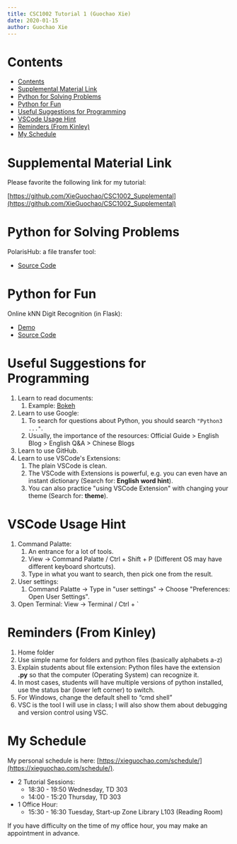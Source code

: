 ```yaml
---
title: CSC1002 Tutorial 1 (Guochao Xie)
date: 2020-01-15
author: Guochao Xie
---
```


Contents
===

- [Contents](#contents)
- [Supplemental Material Link](#supplemental-material-link)
- [Python for Solving Problems](#python-for-solving-problems)
- [Python for Fun](#python-for-fun)
- [Useful Suggestions for Programming](#useful-suggestions-for-programming)
- [VSCode Usage Hint](#vscode-usage-hint)
- [Reminders (From Kinley)](#reminders-from-kinley)
- [My Schedule](#my-schedule)

Supplemental Material Link
===

Please favorite the following link for my tutorial:

[https://github.com/XieGuochao/CSC1002_Supplemental](https://github.com/XieGuochao/CSC1002_Supplemental)


Python for Solving Problems
===

PolarisHub: a file transfer tool:
- [Source Code](https://github.com/PolarisStudio/polarishub_flask)

Python for Fun
===

Online kNN Digit Recognition (in Flask): 
- [Demo](http://120.27.144.199:9000/)
- [Source Code](https://github.com/XieGuochao/knn_flask)

Useful Suggestions for Programming
===

1. Learn to read documents:
   1. Example: [Bokeh](https://github.com/bokeh/bokeh)
2. Learn to use Google:
   1. To search for questions about Python, you should search `"Python3 ..."`.
   2. Usually, the importance of the resources: Official Guide > English Blog > English Q&A > Chinese Blogs
3. Learn to use GitHub.
4. Learn to use VSCode's Extensions:
   1. The plain VSCode is clean.
   2. The VSCode with Extensions is powerful, e.g. you can even have an instant dictionary (Search for: **English word hint**).
   3. You can also practice "using VSCode Extension" with changing your theme (Search for: **theme**).

VSCode Usage Hint
===

1. Command Palatte:
   1. An entrance for a lot of tools.
   2. View -> Command Palatte / Ctrl + Shift + P (Different OS may have different keyboard shortcuts).
   3. Type in what you want to search, then pick one from the result.
2. User settings:
   1. Command Palatte -> Type in "user settings" -> Choose "Preferences: Open User Settings".
3. Open Terminal: View -> Terminal / Ctrl + `

Reminders (From Kinley)
===

1. Home folder
2. Use simple name for folders and python files (basically alphabets a-z)
3. Explain students about file extension: Python files have the extension **.py** so that the computer (Operating System) can recognize it.
4. In most cases, students will have multiple versions of python installed, use the status bar (lower left corner) to switch.
5. For Windows, change the default shell to “cmd shell”
6. VSC is the tool I will use in class; I will also show them about debugging and version control using VSC.

My Schedule
===

My personal schedule is here: [https://xieguochao.com/schedule/](https://xieguochao.com/schedule/).

- 2 Tutorial Sessions:
  - 18:30 - 19:50 Wednesday, TD 303
  - 14:00 - 15:20 Thursday, TD 303
- 1 Office Hour:
  - 15:30 - 16:30 Tuesday, Start-up Zone Library L103 (Reading Room)

If you have difficulty on the time of my office hour, you may make an appointment in advance.
